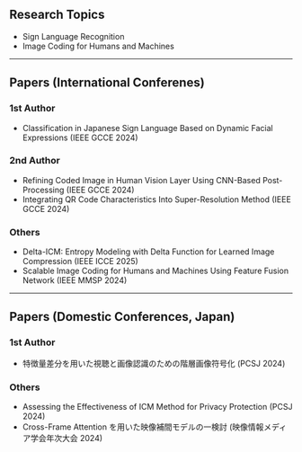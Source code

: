 <h2 align="left">Research Topics</h2>
<p align="left">
  
- Sign Language Recognition  
- Image Coding for Humans and Machines
</p>

---

<h2 align="left">Papers (International Conferenes)</h2>
<h3 aligh="left">1st Author</h3>
<p align="left">

- Classification in Japanese Sign Language Based on Dynamic Facial Expressions (IEEE GCCE 2024)
</p>
<h3 aligh="left">2nd Author</h3>
<p align="left">

- Refining Coded Image in Human Vision Layer Using CNN-Based Post-Processing (IEEE GCCE 2024)
- Integrating QR Code Characteristics Into Super-Resolution Method (IEEE GCCE 2024)
</p>
<h3 aligh="left">Others</h3>
<p align="left">

- Delta-ICM: Entropy Modeling with Delta Function for Learned Image Compression (IEEE ICCE 2025)
- Scalable Image Coding for Humans and Machines Using Feature Fusion Network (IEEE MMSP 2024)
</p>

---

<h2 align="left">Papers (Domestic Conferences, Japan)</h2>
<h3 aligh="left">1st Author</h3>
<p align="left">

- 特徴量差分を用いた視聴と画像認識のための階層画像符号化 (PCSJ 2024)
</p>
<h3 aligh="left">Others</h3>
<p align="left">

- Assessing the Effectiveness of ICM Method for Privacy Protection (PCSJ 2024)
- Cross-Frame Attention を用いた映像補間モデルの一検討 (映像情報メディア学会年次大会 2024)
</p>
